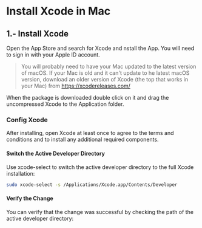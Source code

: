 
# Install Xcode in Mac




## 1.- Install Xcode

Open the App Store and search for Xcode and nstall the App.
You will need to sign in with your Apple ID account.

> You will probably need to have your Mac updated to the latest version of macOS.
> If your Mac is old and it can't update to he latest macOS version, download an older version of Xcode (the top that works in your Mac) from https://xcodereleases.com/

When the package is downloaded double click on it and drag the uncompressed Xcode to the Application folder.




### Config Xcode

After installing, open Xcode at least once to agree to the terms and conditions and to install any additional required components.




#### Switch the Active Developer Directory

Use xcode-select to switch the active developer directory to the full Xcode installation:

```bash
sudo xcode-select -s /Applications/Xcode.app/Contents/Developer
```




#### Verify the Change

You can verify that the change was successful by checking the path of the active developer directory:
